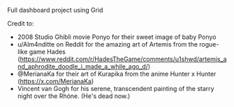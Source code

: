 Full dashboard project using Grid

Credit to: 
- 2008 Studio Ghibli movie Ponyo for their sweet image of baby Ponyo
- u/Alm4nditte on Reddit for the amazing art of Artemis from the rogue-like game Hades (https://www.reddit.com/r/HadesTheGame/comments/u1shwd/artemis_and_aphrodite_doodle_i_made_a_while_ago_d/)
- @MerianaKa for their art of Kurapika from the anime Hunter x Hunter (https://x.com/MerianaKa)
- Vincent van Gogh for his serene, transcendent painting of the starry night over the Rhóne. (He's dead now.)